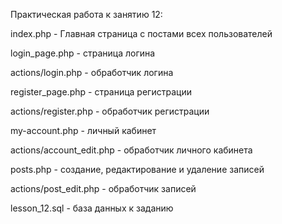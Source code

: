 Практическая работа к занятию 12:

index.php - Главная страница с постами всех пользователей

login_page.php - страница логина

actions/login.php - обработчик логина

register_page.php - страница регистрации

actions/register.php - обработчик регистрации

my-account.php - личный кабинет

actions/account_edit.php - обработчик личного кабинета

posts.php - создание, редактирование и удаление записей

actions/post_edit.php - обработчик записей

lesson_12.sql - база данных к заданию